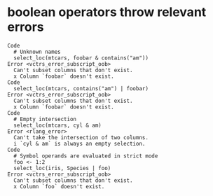 # boolean operators throw relevant errors

    Code
      # Unknown names
      select_loc(mtcars, foobar & contains("am"))
    Error <vctrs_error_subscript_oob>
      Can't subset columns that don't exist.
      x Column `foobar` doesn't exist.
    Code
      select_loc(mtcars, contains("am") | foobar)
    Error <vctrs_error_subscript_oob>
      Can't subset columns that don't exist.
      x Column `foobar` doesn't exist.
    Code
      # Empty intersection
      select_loc(mtcars, cyl & am)
    Error <rlang_error>
      Can't take the intersection of two columns.
      i `cyl & am` is always an empty selection.
    Code
      # Symbol operands are evaluated in strict mode
      foo <- 1:2
      select_loc(iris, Species | foo)
    Error <vctrs_error_subscript_oob>
      Can't subset columns that don't exist.
      x Column `foo` doesn't exist.

